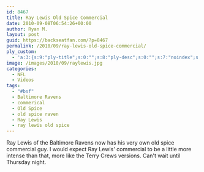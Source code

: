 ```yaml
---
id: 8467
title: Ray Lewis Old Spice Commercial
date: 2010-09-08T06:54:26+00:00
author: Ryan M.
layout: post
guid: https://backseatfan.com/?p=8467
permalink: /2010/09/ray-lewis-old-spice-commercial/
ply_custom:
  - 'a:3:{s:9:"ply-title";s:0:"";s:8:"ply-desc";s:0:"";s:7:"noindex";s:0:"";}'
image: /images/2010/09/raylewis.jpg
categories:
  - NFL
  - Videos
tags:
  - "#bsf"
  - Baltimore Ravens
  - commerical
  - Old Spice
  - old spice raven
  - Ray Lewis
  - ray lewis old spice
---
```


<div class="entry">
  <p>
  </p>

  <p>
    Ray Lewis of the Baltimore Ravens now has his very own old spice commercial guy. I would expect Ray Lewis' commercial to be a little more intense than that, more like the Terry Crews versions. Can't wait until Thursday night.
  </p>
</div>
